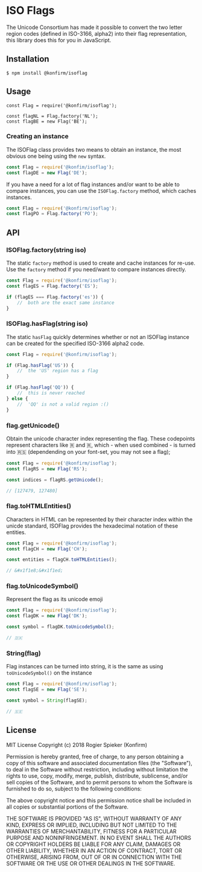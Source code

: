 # ISO Flags

The Unicode Consortium has made it possible to convert the two letter region codes (defined in ISO-3166, alpha2) into their flag representation, this library does this for you in JavaScript.

## Installation

```
$ npm install @konfirm/isoflag
```

## Usage

```
const Flag = require('@konfirm/isoflag');

const flagNL = Flag.factory('NL');
const flagBE = new Flag('BE');
```

### Creating an instance

The ISOFlag class provides two means to obtain an instance, the most obvious one being using the `new` syntax.

```js
const Flag = require('@konfim/isoflag');
const flagDE = new Flag('DE');
```

If you have a need for a lot of flag instances and/or want to be able to compare instances, you can use the `ISOFlag.factory` method, which caches instances.

```js
const Flag = require('@konfirm/isoflag');
const flagPO = Flag.factory('PO');
```

## API

### ISOFlag.factory(string iso)

The static `factory` method is used to create and cache instances for re-use. Use the `factory` method if you need/want to compare instances directly.

```js
const Flag = require('@konfirm/isoflag');
const flagES = Flag.factory('ES');

if (flagES === Flag.factory('es')) {
	//  both are the exact same instance
}
```

### ISOFlag.hasFlag(string iso)

The static `hasFlag` quickly determines whether or not an ISOFlag instance can be created for the specified ISO-3166 alpha2 code.

```js
const Flag = require('@konfirm/isoflag');

if (Flag.hasFlag('US')) {
	//  the 'US' region has a flag
}

if (Flag.hasFlag('QQ')) {
	//  this is never reached
} else {
	//  'QQ' is not a valid region :()
}
```

### flag.getUnicode()

Obtain the unicode character index representing the flag. These codepoints represent characters like 🇷 and 🇷, which - when used combined - is turned into 🇷🇸 (dependending on your font-set, you may not see a flag);

```js
const Flag = require('@konfirm/isoflag');
const flagRS = new Flag('RS');

const indices = flagRS.getUnicode();

// [127479, 127480]
```

### flag.toHTMLEntities()

Characters in HTML can be represented by their character index within the unicde standard, ISOFlag provides the hexadecimal notation of these entities.

```js
const Flag = require('@konfirm/isoflag');
const flagCH = new Flag('CH');

const entities = flagCH.toHTMLEntities();

// &#x1f1e8;&#x1f1ed;
```

### flag.toUnicodeSymbol()

Represent the flag as its unicode emoji

```js
const Flag = require('@konfirm/isoflag');
const flagDK = new Flag('DK');

const symbol = flagDK.toUnicodeSymbol();

// 🇩🇰
```

### String(flag)

Flag instances can be turned into string, it is the same as using `toUnicodeSymbol()` on the instance

```js
const Flag = require('@konfirm/isoflag');
const flagSE = new Flag('SE');

const symbol = String(flagSE);

// 🇸🇪
```

## License

MIT License Copyright (c) 2018 Rogier Spieker (Konfirm)

Permission is hereby granted, free of charge, to any person obtaining a copy of this software and associated documentation files (the "Software"), to deal in the Software without restriction, including without limitation the rights to use, copy, modify, merge, publish, distribute, sublicense, and/or sell copies of the Software, and to permit persons to whom the Software is furnished to do so, subject to the following conditions:

The above copyright notice and this permission notice shall be included in all copies or substantial portions of the Software.

THE SOFTWARE IS PROVIDED "AS IS", WITHOUT WARRANTY OF ANY KIND, EXPRESS OR IMPLIED, INCLUDING BUT NOT LIMITED TO THE WARRANTIES OF MERCHANTABILITY, FITNESS FOR A PARTICULAR PURPOSE AND NONINFRINGEMENT. IN NO EVENT SHALL THE AUTHORS OR COPYRIGHT HOLDERS BE LIABLE FOR ANY CLAIM, DAMAGES OR OTHER LIABILITY, WHETHER IN AN ACTION OF CONTRACT, TORT OR OTHERWISE, ARISING FROM, OUT OF OR IN CONNECTION WITH THE SOFTWARE OR THE USE OR OTHER DEALINGS IN THE SOFTWARE.
